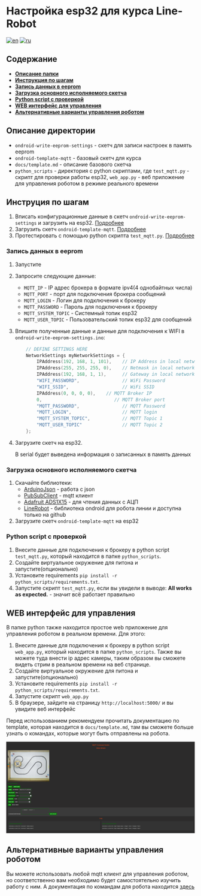 # Настройка esp32 для курса Line-Robot 

[![en](https://img.shields.io/badge/lang-en-red.svg)](Readme.md)
[![ru](https://img.shields.io/badge/lang-ru-red.svg)](Readme.ru.md)

## Содержание

- [**Описание папки**](#описание-папки)
- [**Инструкция по шагам**](#инструкция-по-шагам)
- [**Запись данных в eeprom**](#запись-данных-в-eeprom)
- [**Загрузка основного исполняемого скетча**](#загрузка-основного-исполняемого-скетча)
- [**Python script с проверкой**](#python-script-с-проверкой)
- [**WEB интерфейс для управления**](#web-интерфейс-для-управления)
- [**Альтернативные варианты управления роботом**](#альтернативные-варианты-управления-роботом)


## Описание директории

- `ondroid-write-eeprom-settings` - скетч для записи настроек в память eeprom
- `ondroid-template-mqtt` - базовый скетч для курса  
- `docs/template.md` - описание базового скетча
- `python_scripts` - директория с python скриптами, где `test_mqtt.py` - скрипт для проверки работы esp32, `web_app.py` - веб приложение для управления роботом в режиме реального времени


## Инструция по шагам

1. Вписать конфигурационные данные в скетч `ondroid-write-eeprom-settings` и загрузить на esp32. [Подробнее](#Запись-данных-в-eeprom)
2. Загрузить скетч `ondroid-template-mqtt`. [Подробнее](#Запись-данных-в-eeprom)
3. Протестировать с помощью python скрипта `test_mqtt.py`. [Подробнее](#Запись-данных-в-eeprom)


### Запись данных в eeprom

1. Запустите 

2. Запросите следующие данные:

	- `MQTT_IP` - IP адрес брокера в формате ipv4(4 однобайтных числа)
	- `MQTT_PORT` - порт для подключения брокера сообщений
	- `MQTT_LOGIN` - Логин для подключения к брокеру 
	- `MQTT_PASSWORD` - Пароль для подключения к брокеру
	- `MQTT_SYSTEM_TOPIC` - Системный топик esp32
	- `MQTT_USER_TOPIC` - Пользовательский топик esp32 для сообщений 

3. Впишите полученные данные и данные для подключения к WIFI в `ondroid-write-eeprom-settings.ino`: 

	```cpp
		// DEFINE SETTINGS HERE
		NetworkSettings myNetworkSettings = {
			IPAddress(192, 168, 1, 101),    // IP Address in local network NOT USED
            IPAddress(255, 255, 255, 0),    // Netmask in local network NOT USED
            IPAddress(192, 168, 1, 1),      // Gateway in local network NOT USED        
			"WIFI_PASSWORD",                // WiFi Password     
			"WIFI_SSID",                    // WiFi SSID
			IPAddress(0, 0, 0, 0),    // MQTT Broker IP
			0,                           // MQTT Broker port
			"MQTT_PASSWORD",                // MQTT Password
			"MQTT_LOGIN",                   // MQTT login
			"MQTT_SYSTEM_TOPIC",            // MQTT Topic 1
			"MQTT_USER_TOPIC"               // MQTT Topic 2
		};
	```

4. Загрузите скетч на esp32.
	
	В serial будет выведена информация о записанных в память данных


### Загрузка основного исполняемого скетча

1. Скачайте библиотеки: 
	- [ArduinoJson](https://docs.arduino.cc/libraries/arduinojson/https://github.com/bblanchon/ArduinoJson) - работа с json
	- [PubSubClient](https://docs.arduino.cc/libraries/pubsubclient) - mqtt клиент
	- [Adafruit ADS1X15](https://docs.arduino.cc/libraries/adafruit-ads1x15) - для чтения данных с АЦП
	- [LineRobot](https://github.com/autolab-fi/LineRobotLibrary) - библиотека ondroid для робота линии и доступна только на github
2. Загрузите скетч `ondroid-template-mqtt` на esp32


### Python script с проверкой

1. Внесите данные для подключения к брокеру в python script `test_mqtt.py`, который находится в папке `python_scripts`. 
2. Создайте виртуальное окружение для питона и запустите(опционально)
3. Установите requirements `pip install -r python_scripts/requirements.txt`.
4. Запустите скрипт `test_mqtt.py`, если вы увидели в выводе: **All works as expected.** - значит всё работает правильно


## WEB интерфейс для управления

В папке python также находится простое web приложение для управления роботом в реальном времени. Для этого:

1. Внесите данные для подключения к брокеру в python script `web_app.py`, который находится в папке `python_scripts`. Также вы можете туда внести ip адрес камеры, таким образом вы сможете видеть стрим в реальном времени на веб странице.
2. Создайте виртуальное окружение для питона и запустите(опционально)
3. Установите requirements `pip install -r python_scripts/requirements.txt`.
4. Запустите скрипт `web_app.py`
5. В браузере, зайдите на страницу `http://localhost:5000/` и вы увидите веб интерфейс

Перед использованием рекомендуем прочитать документацию по template, которая находится в `docs/template.md`, там вы сможете больше узнать о командах, которые могут быть отправлены на робота.

![alt text](<docs/web_interface.png>)


## Альтернативные варианты управления роботом

Вы можете использовать любой mqtt клиент для управления роботом, но соответственно вам необходимо будет самостоятельно изучить работу с ним. А документация по командам для робота находится [здесь](docs/template.ru.md)


